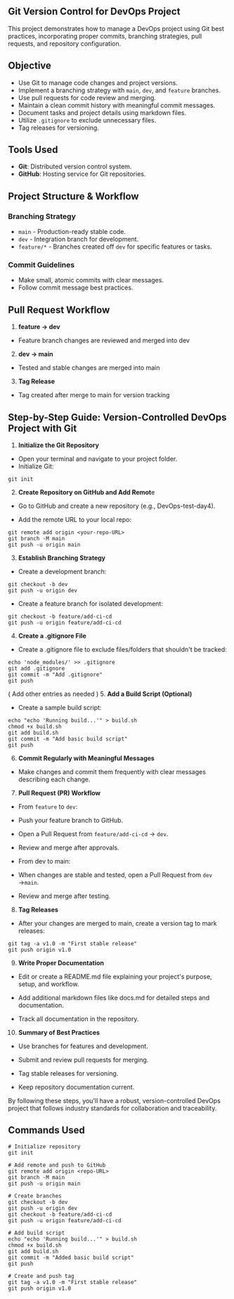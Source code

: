 ## Git Version Control for DevOps Project
This project demonstrates how to manage a DevOps project using Git best practices, incorporating proper commits, branching strategies, pull requests, and repository configuration.

## Objective
-  Use Git to manage code changes and project versions.
- Implement a branching strategy with `main`, `dev`, and `feature` branches.
- Use pull requests for code review and merging.
- Maintain a clean commit history with meaningful commit messages.
- Document tasks and project details using markdown files.
- Utilize `.gitignore` to exclude unnecessary files.
- Tag releases for versioning.

## Tools Used
- **Git**: Distributed version control system.
- **GitHub**: Hosting service for Git repositories.

## Project Structure & Workflow

### Branching Strategy
- `main` - Production-ready stable code.
- `dev` - Integration branch for development.
- `feature/*` - Branches created off `dev` for specific features or tasks.

### Commit Guidelines
- Make small, atomic commits with clear messages.
- Follow commit message best practices.

## Pull Request Workflow
1. **feature → dev**
* Feature branch changes are reviewed and merged into dev
2. **dev → main**
* Tested and stable changes are merged into main
3. **Tag Release**
* Tag created after merge to main for version tracking

## Step-by-Step Guide: Version-Controlled DevOps Project with Git

1. **Initialize the Git Repository**
* Open your terminal and navigate to your project folder.
* Initialize Git:
```
git init
```
2. **Create Repository on GitHub and Add Remot**e
* Go to GitHub and create a new repository (e.g., DevOps-test-day4).

* Add the remote URL to your local repo:
```
git remote add origin <your-repo-URL>
git branch -M main
git push -u origin main
```
3. **Establish Branching Strategy**
*  Create a development branch:
```
git checkout -b dev
git push -u origin dev
```
* Create a feature branch for isolated development:
```
git checkout -b feature/add-ci-cd
git push -u origin feature/add-ci-cd
```
4. **Create a .gitignore File**
* Create a .gitignore file to exclude files/folders that shouldn't be tracked:
```
echo 'node_modules/' >> .gitignore
git add .gitignore
git commit -m "Add .gitignore"
git push
```
( Add other entries as needed )
5. **Add a Build Script (Optional)**
* Create a sample build script:
```
echo "echo 'Running build...'" > build.sh
chmod +x build.sh
git add build.sh
git commit -m "Add basic build script"
git push
```
6. **Commit Regularly with Meaningful Messages**
* Make changes and commit them frequently with clear messages describing each change.
7. **Pull Request (PR) Workflow**
* From ```feature``` to ```dev```:
* Push your feature branch to GitHub.

* Open a Pull Request from ```feature/add-ci-cd``` → ```dev```.

* Review and merge after approvals.

* From dev to main:
* When changes are stable and tested, open a Pull Request from ```dev``` →```main```.

* Review and merge after testing.

8. **Tag Releases**
* After your changes are merged to main, create a version tag to mark releases:
```
git tag -a v1.0 -m "First stable release"
git push origin v1.0
```
9. **Write Proper Documentation**
* Edit or create a README.md file explaining your project's purpose, setup, and workflow.

* Add additional markdown files like docs.md for detailed steps and documentation.

* Track all documentation in the repository.

10. **Summary of Best Practices**
- Use branches for features and development.

- Submit and review pull requests for merging.

- Tag stable releases for versioning.

- Keep repository documentation current.

By following these steps, you'll have a robust, version-controlled DevOps project that follows industry standards for collaboration and traceability.

## Commands Used 
```
# Initialize repository
git init

# Add remote and push to GitHub
git remote add origin <repo-URL>
git branch -M main
git push -u origin main

# Create branches
git checkout -b dev
git push -u origin dev
git checkout -b feature/add-ci-cd
git push -u origin feature/add-ci-cd

# Add build script
echo "echo 'Running build...'" > build.sh
chmod +x build.sh
git add build.sh
git commit -m "Added basic build script"
git push

# Create and push tag
git tag -a v1.0 -m "First stable release"
git push origin v1.0
```